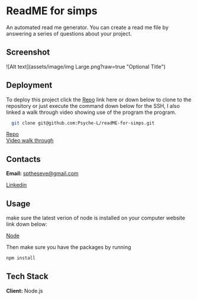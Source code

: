 
  
# ReadME for simps

An automated read me generator. You can create a read me file by answering a series of questions about your project.
## Screenshot

![Alt text](assets/image/img Large.png?raw=true "Optional Title")


## Deployment

To deploy this project click the [Repo](https://github.com/Psyche-L/readME-for-simps) link here or down below
 to clone to the repository or just execute the command down below for the SSH, I also linked a walk through video showing use of the program the program.

```bash
  git clone git@github.com:Psyche-L/readME-for-simps.git
```
[Repo](https://github.com/Psyche-L/readME-for-simps)
<br>
[Video walk through]()

## Contacts

**Email:** sptheseve@gmail.com

[Linkedin](https://www.linkedin.com/in/psyche-laveau-280b78229/)
## Usage
make sure the latest verion of node is installed on your computer website link down below:

[Node](https://nodejs.org/en/)

Then make sure you have the packages by running 
```bash
npm install 
```
## Tech Stack

**Client:** Node.js 
